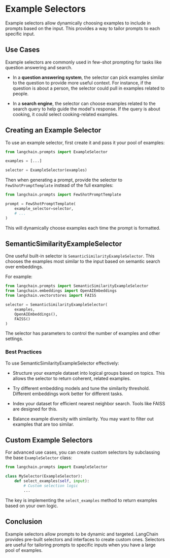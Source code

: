

# Example Selectors

Example selectors allow dynamically choosing examples to include in prompts based on the input. This provides a way to tailor prompts to each specific input.

## Use Cases

Example selectors are commonly used in few-shot prompting for tasks like question answering and search. 

- In a **question answering system**, the selector can pick examples similar to the question to provide more useful context. For instance, if the question is about a person, the selector could pull in examples related to people.

- In a **search engine**, the selector can choose examples related to the search query to help guide the model's response. If the query is about cooking, it could select cooking-related examples.

## Creating an Example Selector

To use an example selector, first create it and pass it your pool of examples:

```python
from langchain.prompts import ExampleSelector

examples = [...]

selector = ExampleSelector(examples)
```

Then when generating a prompt, provide the selector to `FewShotPromptTemplate` instead of the full examples:

```python 
from langchain.prompts import FewShotPromptTemplate

prompt = FewShotPromptTemplate(
    example_selector=selector,
    # ...
)
```

This will dynamically choose examples each time the prompt is formatted.

## SemanticSimilarityExampleSelector

One useful built-in selector is `SemanticSimilarityExampleSelector`. This chooses the examples most similar to the input based on semantic search over embeddings.

For example:

```python
from langchain.prompts import SemanticSimilarityExampleSelector
from langchain.embeddings import OpenAIEmbeddings  
from langchain.vectorstores import FAISS

selector = SemanticSimilarityExampleSelector(
    examples,
    OpenAIEmbeddings(), 
    FAISS()
)
```

The selector has parameters to control the number of examples and other settings.

### Best Practices

To use SemanticSimilarityExampleSelector effectively:

- Structure your example dataset into logical groups based on topics. This allows the selector to return coherent, related examples.

- Try different embedding models and tune the similarity threshold. Different embeddings work better for different tasks.

- Index your dataset for efficient nearest neighbor search. Tools like FAISS are designed for this.

- Balance example diversity with similarity. You may want to filter out examples that are too similar. 

## Custom Example Selectors

For advanced use cases, you can create custom selectors by subclassing the base `ExampleSelector` class:

```python
from langchain.prompts import ExampleSelector

class MySelector(ExampleSelector):
    def select_examples(self, input):
        # Custom selection logic
        ...
```

The key is implementing the `select_examples` method to return examples based on your own logic.

## Conclusion

Example selectors allow prompts to be dynamic and targeted. LangChain provides pre-built selectors and interfaces to create custom ones. Selectors are useful for tailoring prompts to specific inputs when you have a large pool of examples.

